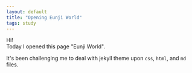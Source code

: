 ```yaml
---
layout: default
title: "Opening Eunji World"
tags: study
---
```


Hi!  
Today I opened this page "Eunji World".

It's been challenging me to deal with jekyll theme upon `css`, `html`, and `md` files.


